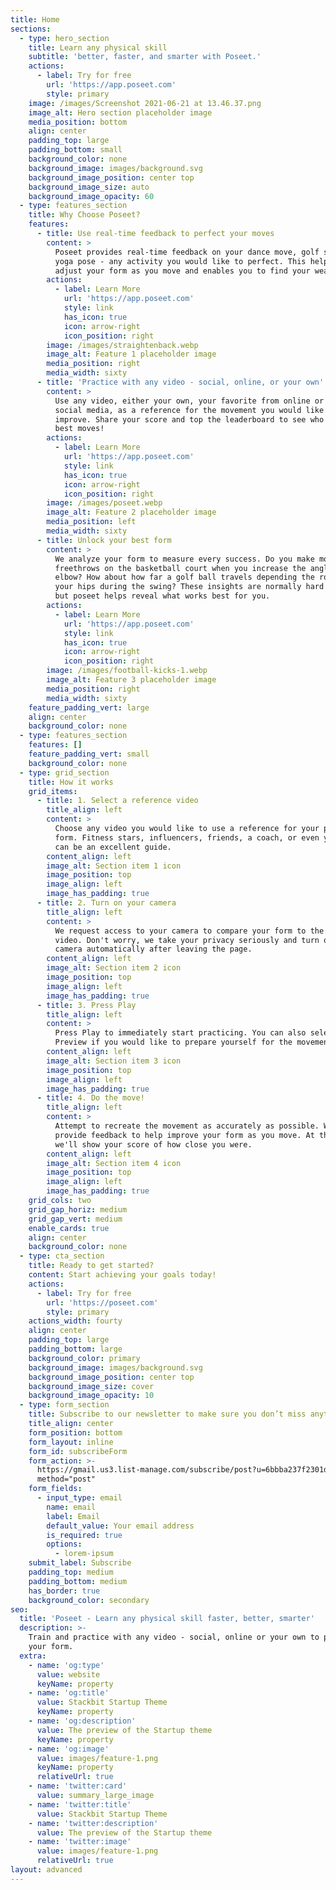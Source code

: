 ```yaml
---
title: Home
sections:
  - type: hero_section
    title: Learn any physical skill
    subtitle: 'better, faster, and smarter with Poseet.'
    actions:
      - label: Try for free
        url: 'https://app.poseet.com'
        style: primary
    image: /images/Screenshot 2021-06-21 at 13.46.37.png
    image_alt: Hero section placeholder image
    media_position: bottom
    align: center
    padding_top: large
    padding_bottom: small
    background_color: none
    background_image: images/background.svg
    background_image_position: center top
    background_image_size: auto
    background_image_opacity: 60
  - type: features_section
    title: Why Choose Poseet?
    features:
      - title: Use real-time feedback to perfect your moves
        content: >
          Poseet provides real-time feedback on your dance move, golf swing,
          yoga pose - any activity you would like to perfect. This helps you
          adjust your form as you move and enables you to find your weak points.
        actions:
          - label: Learn More
            url: 'https://app.poseet.com'
            style: link
            has_icon: true
            icon: arrow-right
            icon_position: right
        image: /images/straightenback.webp
        image_alt: Feature 1 placeholder image
        media_position: right
        media_width: sixty
      - title: 'Practice with any video - social, online, or your own'
        content: >
          Use any video, either your own, your favorite from online or from
          social media, as a reference for the movement you would like to
          improve. Share your score and top the leaderboard to see who has the
          best moves!
        actions:
          - label: Learn More
            url: 'https://app.poseet.com'
            style: link
            has_icon: true
            icon: arrow-right
            icon_position: right
        image: /images/poseet.webp
        image_alt: Feature 2 placeholder image
        media_position: left
        media_width: sixty
      - title: Unlock your best form
        content: >
          We analyze your form to measure every success. Do you make more
          freethrows on the basketball court when you increase the angle of your
          elbow? How about how far a golf ball travels depending the rotation of
          your hips during the swing? These insights are normally hard to see,
          but poseet helps reveal what works best for you.
        actions:
          - label: Learn More
            url: 'https://app.poseet.com'
            style: link
            has_icon: true
            icon: arrow-right
            icon_position: right
        image: /images/football-kicks-1.webp
        image_alt: Feature 3 placeholder image
        media_position: right
        media_width: sixty
    feature_padding_vert: large
    align: center
    background_color: none
  - type: features_section
    features: []
    feature_padding_vert: small
    background_color: none
  - type: grid_section
    title: How it works
    grid_items:
      - title: 1. Select a reference video
        title_align: left
        content: >
          Choose any video you would like to use a reference for your perfect
          form. Fitness stars, influencers, friends, a coach, or even yourself
          can be an excellent guide.
        content_align: left
        image_alt: Section item 1 icon
        image_position: top
        image_align: left
        image_has_padding: true
      - title: 2. Turn on your camera
        title_align: left
        content: >
          We request access to your camera to compare your form to the reference
          video. Don't worry, we take your privacy seriously and turn off the
          camera automatically after leaving the page.
        content_align: left
        image_alt: Section item 2 icon
        image_position: top
        image_align: left
        image_has_padding: true
      - title: 3. Press Play
        title_align: left
        content: >
          Press Play to immediately start practicing. You can also select
          Preview if you would like to prepare yourself for the movement first.
        content_align: left
        image_alt: Section item 3 icon
        image_position: top
        image_align: left
        image_has_padding: true
      - title: 4. Do the move!
        title_align: left
        content: >
          Attempt to recreate the movement as accurately as possible. We can
          provide feedback to help improve your form as you move. At the end,
          we'll show your score of how close you were.
        content_align: left
        image_alt: Section item 4 icon
        image_position: top
        image_align: left
        image_has_padding: true
    grid_cols: two
    grid_gap_horiz: medium
    grid_gap_vert: medium
    enable_cards: true
    align: center
    background_color: none
  - type: cta_section
    title: Ready to get started?
    content: Start achieving your goals today!
    actions:
      - label: Try for free
        url: 'https://poseet.com'
        style: primary
    actions_width: fourty
    align: center
    padding_top: large
    padding_bottom: large
    background_color: primary
    background_image: images/background.svg
    background_image_position: center top
    background_image_size: cover
    background_image_opacity: 10
  - type: form_section
    title: Subscribe to our newsletter to make sure you don’t miss anything
    title_align: center
    form_position: bottom
    form_layout: inline
    form_id: subscribeForm
    form_action: >-
      https://gmail.us3.list-manage.com/subscribe/post?u=6bbba237f2301d590d83b67ef&amp;id=bff745b8bf
      method="post"
    form_fields:
      - input_type: email
        name: email
        label: Email
        default_value: Your email address
        is_required: true
        options:
          - lorem-ipsum
    submit_label: Subscribe
    padding_top: medium
    padding_bottom: medium
    has_border: true
    background_color: secondary
seo:
  title: 'Poseet - Learn any physical skill faster, better, smarter'
  description: >-
    Train and practice with any video - social, online or your own to perfect
    your form.
  extra:
    - name: 'og:type'
      value: website
      keyName: property
    - name: 'og:title'
      value: Stackbit Startup Theme
      keyName: property
    - name: 'og:description'
      value: The preview of the Startup theme
      keyName: property
    - name: 'og:image'
      value: images/feature-1.png
      keyName: property
      relativeUrl: true
    - name: 'twitter:card'
      value: summary_large_image
    - name: 'twitter:title'
      value: Stackbit Startup Theme
    - name: 'twitter:description'
      value: The preview of the Startup theme
    - name: 'twitter:image'
      value: images/feature-1.png
      relativeUrl: true
layout: advanced
---
```

